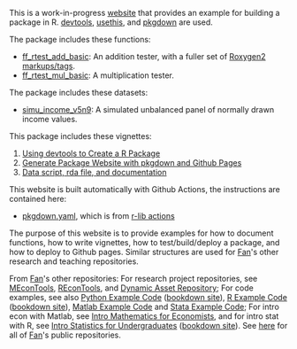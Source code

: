 This is a work-in-progress [website](https://fanwangecon.github.io/PkgTestR/) that provides an example for building a package in R. [devtools](https://devtools.r-lib.org/index.html), [usethis](https://usethis.r-lib.org/index.html), and [pkgdown](https://pkgdown.r-lib.org/index.html) are used.

The package includes these functions:

- [ff_rtest_add_basic](https://fanwangecon.github.io/PkgTestR/reference/ff_rtest_add_basic.html): An addition tester, with a fuller set of [Roxygen2 markups/tags](https://cran.r-project.org/web/packages/roxygen2/vignettes/rd.html).
- [ff_rtest_mul_basic](https://fanwangecon.github.io/PkgTestR/reference/ff_rtest_mul_basic.html): A multiplication tester.

The package includes these datasets:

- [simu_income_v5n9](https://fanwangecon.github.io/PkgTestR/reference/simu_income_v5n9.html): A simulated unbalanced panel of normally drawn income values.

This package includes these vignettes:

1. [Using devtools to Create a R Package](https://fanwangecon.github.io/PkgTestR/articles/ffv_devtools_create_package.html)
2. [Generate Package Website with pkgdown and Github Pages](https://fanwangecon.github.io/PkgTestR/articles/ffv_pkgdown_github.html)
3. [Data script, rda file, and documentation](https://fanwangecon.github.io/PkgTestR/articles/ffv_gen_data_rda.html)

This website is built automatically with Github Actions, the instructions are contained here:

- [pkgdown.yaml](https://github.com/FanWangEcon/PkgTestR/blob/master/.github/workflows/pkgdown.yaml), which is from [r-lib actions](https://github.com/r-lib/actions/blob/v2/examples/README.md#build-pkgdown-site)

The purpose of this website is to provide examples for how to document functions, how to write vignettes, how to test/build/deploy a package, and how to deploy to Github pages. Similar structures are used for [Fan](https://fanwangecon.github.io/)'s other research and teaching repositories.

From [Fan](https://fanwangecon.github.io/)'s other repositories: For research project repositories, see [MEconTools](https://fanwangecon.github.io/MEconTools), [REconTools](https://fanwangecon.github.io/REconTools), and [Dynamic Asset Repository](https://fanwangecon.github.io/CodeDynaAsset/); For code examples, see also  [Python Example Code](https://fanwangecon.github.io/pyfan/) ([bookdown site](https://fanwangecon.github.io/pyfan/bookdown)), [R Example Code](https://fanwangecon.github.io/R4Econ/) ([bookdown site](https://fanwangecon.github.io/R4Econ/bookdown)), [Matlab Example Code](https://fanwangecon.github.io/M4Econ/) and [Stata Example Code](https://fanwangecon.github.io/Stata4Econ/); For intro econ with Matlab, see [Intro Mathematics for Economists](https://fanwangecon.github.io/Math4Econ/), and for intro stat with R, see [Intro Statistics for Undergraduates](https://fanwangecon.github.io/Stat4Econ/) ([bookdown site](https://fanwangecon.github.io/Stat4Econ/bookdown)). See [here](https://github.com/FanWangEcon) for all of [Fan](https://fanwangecon.github.io/)'s public repositories.
